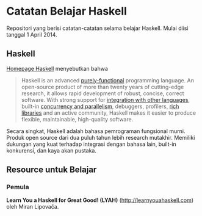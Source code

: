 # Catatan Belajar Haskell

Repositori yang berisi catatan-catatan selama belajar Haskell. Mulai diisi tanggal 1 April 2014.

## Haskell

[Homepage Haskell](http://haskell.org/) menyebutkan bahwa

> Haskell is an advanced 
> [purely-functional](http://www.haskell.org/haskellwiki/Functional_programming) programming language.
> An open-source product of more than twenty years of cutting-edge
> research, it allows rapid development of robust, concise, correct
> software. With strong support for 
> [integration with other languages](http://www.haskell.org/haskellwiki/Foreign_Function_Interface),
> built-in [concurrency and parallelism](http://www.haskell.org/haskellwiki/Parallel), debuggers, profilers,
> [rich libraries](http://hackage.haskell.org/packages/hackage.html) and an active community, Haskell makes it easier
> to produce flexible, maintainable, high-quality software.

Secara singkat, Haskell adalah bahasa pemrograman fungsional murni. Produk open source dari dua puluh tahun lebih 
research mutakhir. Memiliki dukungan yang kuat terhadap integrasi dengan bahasa lain, built-in konkurensi, dan
kaya akan pustaka.

## Resource untuk Belajar

### Pemula

**Learn You a Haskell for Great Good! (LYAH)** (http://learnyouahaskell.com) oleh Miran Lipovača.
